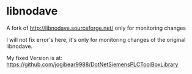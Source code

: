 libnodave
=========

A fork of http://libnodave.sourceforge.net/ only for monitoring changes

I will not fix error's here, it's only for monitoring changes of the original libnodave.

My fixed Version is at: https://github.com/jogibear9988/DotNetSiemensPLCToolBoxLibrary
